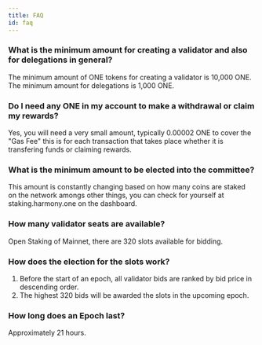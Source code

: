 ```yaml
---
title: FAQ
id: faq
---
```


### What is the minimum amount for creating a validator and also for delegations in general?
The minimum amount of ONE tokens for creating a validator is 10,000 ONE. The minimum amount for delegations is 1,000 ONE.

### Do I need any ONE in my account to make a withdrawal or claim my rewards?
Yes, you will need a very small amount, typically 0.00002 ONE to cover the "Gas Fee" this is for each transaction that takes place whether it is transfering funds or claiming rewards.

### What is the minimum amount to be elected into the committee?
This amount is constantly changing based on how many coins are staked on the network amongs other things, you can check for yourself at staking.harmony.one on the dashboard.

### How many validator seats are available?
Open Staking of Mainnet, there are 320 slots available for bidding.

### How does the election for the slots work?
1. Before the start of an epoch, all validator bids are ranked by bid price in descending order.
2. The highest 320 bids will be awarded the slots in the upcoming epoch.

### How long does an Epoch last?
Approximately 21 hours.